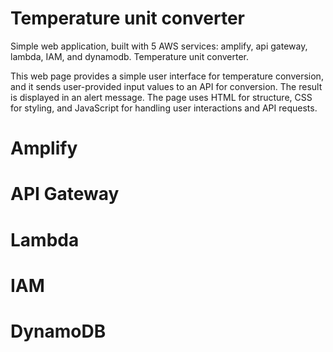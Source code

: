 # Temperature unit converter
Simple web application, built with 5 AWS services: amplify, api gateway, lambda, IAM, and dynamodb. Temperature unit converter.

This web page provides a simple user interface for temperature conversion, and it sends user-provided input values to an API for conversion. The result is displayed in an alert message. The page uses HTML for structure, CSS for styling, and JavaScript for handling user interactions and API requests.
# Amplify
# API Gateway
# Lambda
# IAM
# DynamoDB
